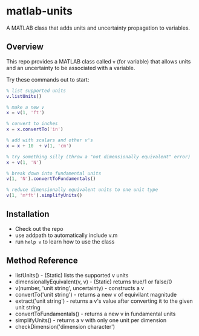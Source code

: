 # matlab-units

A MATLAB class that adds units and uncertainty propagation to variables.

## Overview

This repo provides a MATLAB class called `v` (for variable) that allows units and an uncertainty to be associated with a variable.

Try these commands out to start:

```matlab
% list supported units
v.listUnits()

% make a new v
x = v(1, 'ft')

% convert to inches
x = x.convertTo('in')

% add with scalars and other v's
x = x + 10  + v(1, 'cm')

% try something silly (throw a "not dimensionally equivalent" error)
x + v(1, 'N')

% break down into fundamental units
v(1, 'N').convertToFundamentals()

% reduce dimensionally equivalent units to one unit type
v(1, 'm*ft').simplifyUnits()
```

## Installation

* Check out the repo
* use addpath to automatically include v.m
* run `help v` to learn how to use the class

## Method Reference

* listUnits() - (Static) lists the supported v units
* dimensionallyEquivalent(v, v) - (Static) returns true/1 or false/0
* v(number, 'unit string', uncertainty) - constructs a v
* convertTo('unit string') - returns a new v of equivilant magnitude
* extract('unit string') - returns a v's value after converting it to the given unit string
* convertToFundamentals() - returns a new v in fundamental units
* simplifyUnits() - returns a v with only one unit per dimension
* checkDimension('dimension character')
